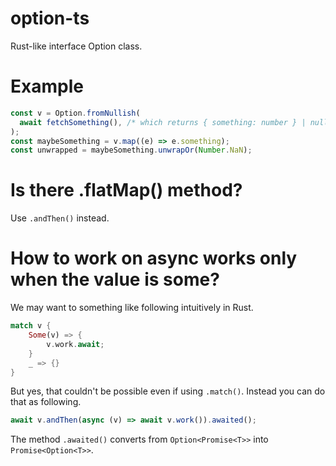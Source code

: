 # option-ts

Rust-like interface Option class.

# Example

```ts
const v = Option.fromNullish(
  await fetchSomething(), /* which returns { something: number } | null */
);
const maybeSomething = v.map((e) => e.something);
const unwrapped = maybeSomething.unwrapOr(Number.NaN);
```

# Is there .flatMap() method?

Use `.andThen()` instead.

# How to work on async works only when the value is some?

We may want to something like following intuitively in Rust.

```rust
match v {
    Some(v) => {
        v.work.await;
    }
    _ => {}
}
```

But yes, that couldn't be possible even if using `.match()`. Instead you can do
that as following.

```ts
await v.andThen(async (v) => await v.work()).awaited();
```

The method `.awaited()` converts from `Option<Promise<T>>` into
`Promise<Option<T>>`.
